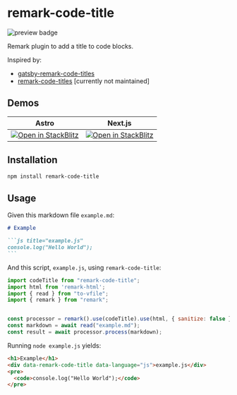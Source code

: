 # remark-code-title

<img alt="preview badge" src="https://img.shields.io/npm/dm/remark-code-title?color=informational&logo=npm">

Remark plugin to add a title to code blocks.

Inspired by:

- [gatsby-remark-code-titles](https://github.com/DSchau/gatsby-remark-code-titles)
- [remark-code-titles](https://github.com/mottox2/remark-code-titles) [currently not maintained]

## Demos

| Astro                                                                                                                                                        | Next.js                                                                                                                                            |
| ------------------------------------------------------------------------------------------------------------------------------------------------------------ | -------------------------------------------------------------------------------------------------------------------------------------------------- |
| [ ![ Open in StackBlitz ](https://developer.stackblitz.com/img/open_in_stackblitz.svg) ](https://stackblitz.com/edit/astro-remark-code-title?file=README.md) | [ ![ Open in StackBlitz ](https://developer.stackblitz.com/img/open_in_stackblitz.svg) ](https://stackblitz.com/edit/github-sf5q11?file=README.md) |

## Installation

```bash
npm install remark-code-title
```

## Usage

Given this markdown file `example.md`:

````markdown
# Example

```js title="example.js"
console.log("Hello World");
```
````

And this script, `example.js`, using `remark-code-title`:

```js
import codeTitle from "remark-code-title";
import html from 'remark-html';
import { read } from "to-vfile";
import { remark } from "remark";


const processor = remark().use(codeTitle).use(html, { sanitize: false });
const markdown = await read("example.md");
const result = await processor.process(markdown);
```

Running `node example.js` yields:

```html
<h1>Example</h1>
<div data-remark-code-title data-language="js">example.js</div>
<pre>
  <code>console.log("Hello World");</code>
</pre>
```
